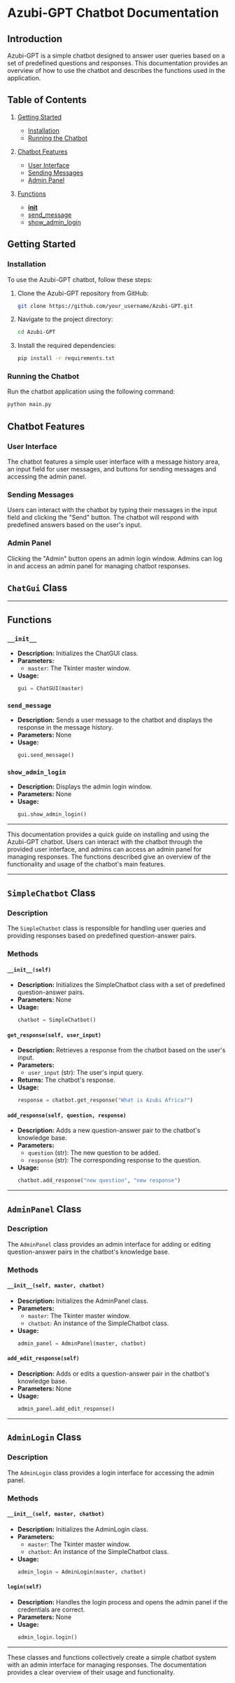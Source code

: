 # Azubi-GPT Chatbot Documentation

## Introduction

Azubi-GPT is a simple chatbot designed to answer user queries based on a set of predefined questions and responses. This documentation provides an overview of how to use the chatbot and describes the functions used in the application.

## Table of Contents

1. [Getting Started](#getting-started)
   - [Installation](#installation)
   - [Running the Chatbot](#running-the-chatbot)

2. [Chatbot Features](#chatbot-features)
   - [User Interface](#user-interface)
   - [Sending Messages](#sending-messages)
   - [Admin Panel](#admin-panel)

3. [Functions](#functions)
   - [__init__](#__init__)
   - [send_message](#send_message)
   - [show_admin_login](#show_admin_login)

## Getting Started

### Installation

To use the Azubi-GPT chatbot, follow these steps:

1. Clone the Azubi-GPT repository from GitHub:

   ```bash
   git clone https://github.com/your_username/Azubi-GPT.git
   ```

2. Navigate to the project directory:

   ```bash
   cd Azubi-GPT
   ```

3. Install the required dependencies:

   ```bash
   pip install -r requirements.txt
   ```

### Running the Chatbot

Run the chatbot application using the following command:

```bash
python main.py
```

## Chatbot Features

### User Interface

The chatbot features a simple user interface with a message history area, an input field for user messages, and buttons for sending messages and accessing the admin panel.

### Sending Messages

Users can interact with the chatbot by typing their messages in the input field and clicking the "Send" button. The chatbot will respond with predefined answers based on the user's input.

### Admin Panel

Clicking the "Admin" button opens an admin login window. Admins can log in and access an admin panel for managing chatbot responses.

## `ChatGui` Class
- - -
## Functions

### `__init__`

- **Description:** Initializes the ChatGUI class.
- **Parameters:**
  - `master`: The Tkinter master window.
- **Usage:**
  ```python
  gui = ChatGUI(master)
  ```

### `send_message`

- **Description:** Sends a user message to the chatbot and displays the response in the message history.
- **Parameters:** None
- **Usage:**
  ```python
  gui.send_message()
  ```

### `show_admin_login`

- **Description:** Displays the admin login window.
- **Parameters:** None
- **Usage:**
  ```python
  gui.show_admin_login()
  ```

---

This documentation provides a quick guide on installing and using the Azubi-GPT chatbot. Users can interact with the chatbot through the provided user interface, and admins can access an admin panel for managing responses. The functions described give an overview of the functionality and usage of the chatbot's main features.



---

## `SimpleChatbot` Class

### Description

The `SimpleChatbot` class is responsible for handling user queries and providing responses based on predefined question-answer pairs.

### Methods

#### `__init__(self)`

- **Description:** Initializes the SimpleChatbot class with a set of predefined question-answer pairs.
- **Parameters:** None
- **Usage:**
  ```python
  chatbot = SimpleChatbot()
  ```

#### `get_response(self, user_input)`

- **Description:** Retrieves a response from the chatbot based on the user's input.
- **Parameters:**
  - `user_input` (str): The user's input query.
- **Returns:** The chatbot's response.
- **Usage:**
  ```python
  response = chatbot.get_response("What is Azubi Africa?")
  ```

#### `add_response(self, question, response)`

- **Description:** Adds a new question-answer pair to the chatbot's knowledge base.
- **Parameters:**
  - `question` (str): The new question to be added.
  - `response` (str): The corresponding response to the question.
- **Usage:**
  ```python
  chatbot.add_response("new question", "new response")
  ```

---

## `AdminPanel` Class

### Description

The `AdminPanel` class provides an admin interface for adding or editing question-answer pairs in the chatbot's knowledge base.

### Methods

#### `__init__(self, master, chatbot)`

- **Description:** Initializes the AdminPanel class.
- **Parameters:**
  - `master`: The Tkinter master window.
  - `chatbot`: An instance of the SimpleChatbot class.
- **Usage:**
  ```python
  admin_panel = AdminPanel(master, chatbot)
  ```

#### `add_edit_response(self)`

- **Description:** Adds or edits a question-answer pair in the chatbot's knowledge base.
- **Parameters:** None
- **Usage:**
  ```python
  admin_panel.add_edit_response()
  ```

---

## `AdminLogin` Class

### Description

The `AdminLogin` class provides a login interface for accessing the admin panel.

### Methods

#### `__init__(self, master, chatbot)`

- **Description:** Initializes the AdminLogin class.
- **Parameters:**
  - `master`: The Tkinter master window.
  - `chatbot`: An instance of the SimpleChatbot class.
- **Usage:**
  ```python
  admin_login = AdminLogin(master, chatbot)
  ```

#### `login(self)`

- **Description:** Handles the login process and opens the admin panel if the credentials are correct.
- **Parameters:** None
- **Usage:**
  ```python
  admin_login.login()
  ```

---

These classes and functions collectively create a simple chatbot system with an admin interface for managing responses. The documentation provides a clear overview of their usage and functionality.